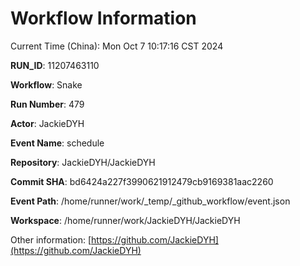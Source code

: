 # Workflow Information

Current Time (China): Mon Oct  7 10:17:16 CST 2024  

**RUN_ID**: 11207463110  

**Workflow**: Snake  

**Run Number**: 479  

**Actor**: JackieDYH  

**Event Name**: schedule  

**Repository**: JackieDYH/JackieDYH  

**Commit SHA**: bd6424a227f3990621912479cb9169381aac2260  

**Event Path**: /home/runner/work/_temp/_github_workflow/event.json  

**Workspace**: /home/runner/work/JackieDYH/JackieDYH  

Other information: [https://github.com/JackieDYH](https://github.com/JackieDYH)

